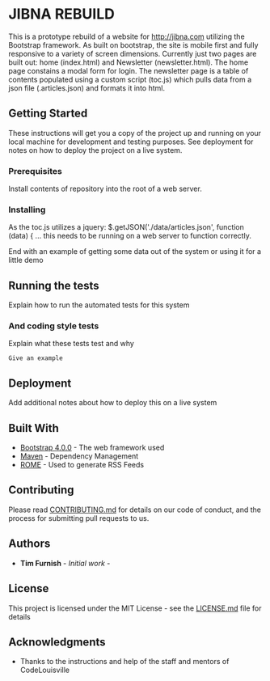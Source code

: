 # JIBNA REBUILD

This is a prototype rebuild of a website for http://jibna.com utilizing the Bootstrap framework. As built on bootstrap, the site is mobile first and fully responsive to a variety of screen dimensions. Currently just two pages are built out: home (index.html) and Newsletter (newsletter.html). The home page constains a modal form for login. The newsletter page is a table of contents populated using a custom script (toc.js) which pulls data from a json file (.articles.json) and formats it into html. 

## Getting Started

These instructions will get you a copy of the project up and running on your local machine for development and testing purposes. See deployment for notes on how to deploy the project on a live system.

### Prerequisites

Install contents of repository into the root of a web server.



### Installing

As the toc.js utilizes a jquery: $.getJSON('./data/articles.json', function (data) { ...
this needs to be running on a web server to function correctly.


End with an example of getting some data out of the system or using it for a little demo

## Running the tests

Explain how to run the automated tests for this system


### And coding style tests

Explain what these tests test and why

```
Give an example
```

## Deployment

Add additional notes about how to deploy this on a live system

## Built With

* [Bootstrap 4.0.0](https://getbootstrap.com/docs/4.1/getting-started/introduction/) - The web framework used
* [Maven](https://maven.apache.org/) - Dependency Management
* [ROME](https://rometools.github.io/rome/) - Used to generate RSS Feeds

## Contributing

Please read [CONTRIBUTING.md](https://gist.github.com/PurpleBooth/b24679402957c63ec426) for details on our code of conduct, and the process for submitting pull requests to us.



## Authors

* **Tim Furnish** - *Initial work* - 



## License

This project is licensed under the MIT License - see the [LICENSE.md](LICENSE.md) file for details

## Acknowledgments

* Thanks to the instructions and help of the staff and mentors of CodeLouisville


